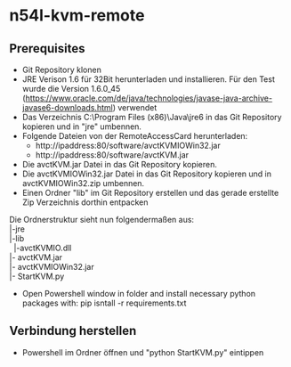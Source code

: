 # n54l-kvm-remote

## Prerequisites
- Git Repository klonen
- JRE Verison 1.6 für 32Bit herunterladen und installieren. Für den Test wurde die Version 1.6.0_45 (https://www.oracle.com/de/java/technologies/javase-java-archive-javase6-downloads.html) verwendet
- Das Verzeichnis C:\Program Files (x86)\Java\jre6 in das Git Repository kopieren und in "jre" umbennen.
- Folgende Dateien von der RemoteAccessCard herunterladen:
  - http://ipaddress:80/software/avctKVMIOWin32.jar
  - http://ipaddress:80/software/avctKVM.jar
- Die avctKVM.jar Datei in das Git Repository kopieren.
- Die avctKVMIOWin32.jar Datei in das Git Repository kopieren und in avctKVMIOWin32.zip umbennen.
- Einen Ordner "lib" im Git Repository erstellen und das gerade erstellte Zip Verzeichnis dorthin entpacken

Die Ordnerstruktur sieht nun folgendermaßen aus:  
|-jre  
|-lib  
&nbsp;&nbsp;|-avctKVMIO.dll  
|- avctKVM.jar  
|- avctKVMIOWin32.jar  
|- StartKVM.py  

- Open Powershell window in folder and install necessary python packages with: pip isntall -r requirements.txt

## Verbindung herstellen
- Powershell im Ordner öffnen und "python StartKVM.py" eintippen
